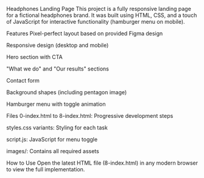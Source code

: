 Headphones Landing Page
This project is a fully responsive landing page for a fictional headphones brand. It was built using HTML, CSS, and a touch of JavaScript for interactive functionality (hamburger menu on mobile).

Features
Pixel-perfect layout based on provided Figma design

Responsive design (desktop and mobile)

Hero section with CTA

"What we do" and "Our results" sections

Contact form

Background shapes (including pentagon image)

Hamburger menu with toggle animation

Files
0-index.html to 8-index.html: Progressive development steps

styles.css variants: Styling for each task

script.js: JavaScript for menu toggle

images/: Contains all required assets

How to Use
Open the latest HTML file (8-index.html) in any modern browser to view the full implementation.


